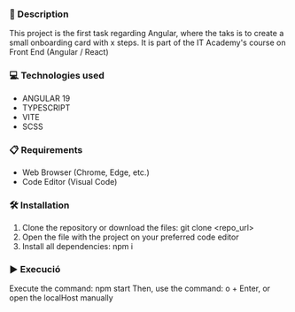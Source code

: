 ### 📄 Description
This project is the first task regarding Angular, where the taks is to create a small onboarding card with x steps. It is part of the IT Academy's course on Front End (Angular / React)

### 💻 Technologies used
* ANGULAR 19
* TYPESCRIPT
* VITE
* SCSS

### 📋 Requirements
* Web Browser (Chrome, Edge, etc.)
* Code Editor (Visual Code)

### 🛠️ Installation
1. Clone the repository or download the files: git clone <repo_url>
2. Open the file with the project on your preferred code editor
3. Install all dependencies: npm i

### ▶️ Execució
Execute the command: npm start
Then, use the command: o + Enter, or open the localHost manually